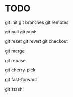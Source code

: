 TODO
====

git init
git branches
git remotes

git pull
git push

git reset
git revert
git checkout

git merge

git rebase

git cherry-pick

git fast-forward

git stash

